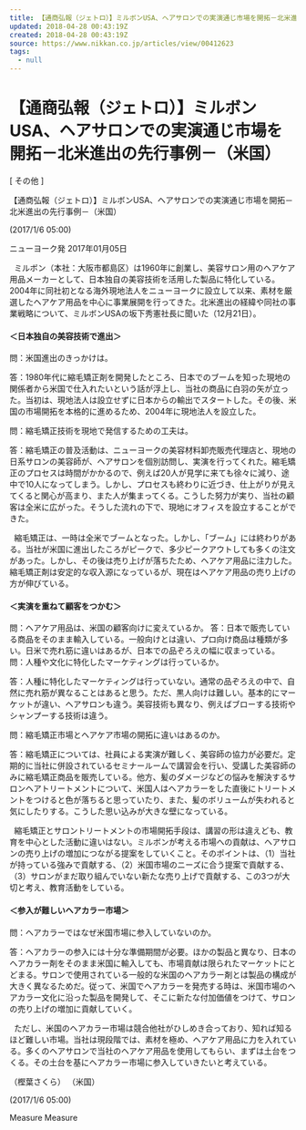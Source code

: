 ```yaml
---
title: 【通商弘報（ジェトロ）】ミルボンUSA、ヘアサロンでの実演通じ市場を開拓－北米進出の先行事例－（米国）
updated: 2018-04-28 00:43:19Z
created: 2018-04-28 00:43:19Z
source: https://www.nikkan.co.jp/articles/view/00412623
tags:
  - null
---
```


# 【通商弘報（ジェトロ）】ミルボンUSA、ヘアサロンでの実演通じ市場を開拓－北米進出の先行事例－（米国）

[ その他 ]

【通商弘報（ジェトロ）】ミルボンUSA、ヘアサロンでの実演通じ市場を開拓－北米進出の先行事例－（米国）

(2017/1/6 05:00)

ニューヨーク発
2017年01月05日

  ミルボン（本社：大阪市都島区）は1960年に創業し、美容サロン用のヘアケア用品メーカーとして、日本独自の美容技術を活用した製品に特化している。2004年に同社初となる海外現地法人をニューヨークに設立して以来、素材を厳選したヘアケア用品を中心に事業展開を行ってきた。北米進出の経緯や同社の事業戦略について、ミルボンUSAの坂下秀憲社長に聞いた（12月21日）。

#### ＜日本独自の美容技術で進出＞

問：米国進出のきっかけは。

答：1980年代に縮毛矯正剤を開発したところ、日本でのブームを知った現地の関係者から米国で仕入れたいという話が浮上し、当社の商品に白羽の矢が立った。当初は、現地法人は設立せずに日本からの輸出でスタートした。その後、米国の市場開拓を本格的に進めるため、2004年に現地法人を設立した。

問：縮毛矯正技術を現地で発信するための工夫は。

答：縮毛矯正の普及活動は、ニューヨークの美容材料卸売販売代理店と、現地の日系サロンの美容師が、ヘアサロンを個別訪問し、実演を行ってくれた。縮毛矯正のプロセスは時間がかかるので、例えば20人が見学に来ても徐々に減り、途中で10人になってしまう。しかし、プロセスも終わりに近づき、仕上がりが見えてくると関心が高まり、また人が集まってくる。こうした努力が実り、当社の顧客は全米に広がった。そうした流れの下で、現地にオフィスを設立することができた。

  縮毛矯正は、一時は全米でブームとなった。しかし、「ブーム」には終わりがある。当社が米国に進出したころがピークで、多少ピークアウトしても多くの注文があった。しかし、その後は売り上げが落ちたため、ヘアケア用品に注力した。縮毛矯正剤は安定的な収入源になっているが、現在はヘアケア用品の売り上げの方が伸びている。

#### ＜実演を重ねて顧客をつかむ＞

問：ヘアケア用品は、米国の顧客向けに変えているか。
答：日本で販売している商品をそのまま輸入している。一般向けとは違い、プロ向け商品は種類が多い。日米で売れ筋に違いはあるが、日本での品ぞろえの幅に収まっている。
問：人種や文化に特化したマーケティングは行っているか。

答：人種に特化したマーケティングは行っていない。通常の品ぞろえの中で、自然に売れ筋が異なることはあると思う。ただ、黒人向けは難しい。基本的にマーケットが違い、ヘアサロンも違う。美容技術も異なり、例えばブローする技術やシャンプーする技術は違う。

問：縮毛矯正市場とヘアケア市場の開拓に違いはあるのか。

答：縮毛矯正については、社員による実演が難しく、美容師の協力が必要だ。定期的に当社に併設されているセミナールームで講習会を行い、受講した美容師のみに縮毛矯正商品を販売している。他方、髪のダメージなどの悩みを解決するサロンヘアトリートメントについて、米国人はヘアカラーをした直後にトリートメントをつけると色が落ちると思っていたり、また、髪のボリュームが失われると気にしたりする。こうした思い込みが大きな壁になっている。

  縮毛矯正とサロントリートメントの市場開拓手段は、講習の形は違えども、教育を中心とした活動に違いはない。ミルボンが考える市場への貢献は、ヘアサロンの売り上げの増加につながる提案をしていくこと。そのポイントは、（1）当社が持っている強みで貢献する、（2）米国市場のニーズに合う提案で貢献する、（3）サロンがまだ取り組んでいない新たな売り上げで貢献する、この3つが大切と考え、教育活動をしている。

#### ＜参入が難しいヘアカラー市場＞

問：ヘアカラーではなぜ米国市場に参入していないのか。

答：ヘアカラーの参入には十分な準備期間が必要。ほかの製品と異なり、日本のヘアカラー剤をそのまま米国に輸入しても、市場貢献は限られたマーケットにとどまる。サロンで使用されている一般的な米国のヘアカラー剤とは製品の構成が大きく異なるためだ。従って、米国でヘアカラーを発売する時は、米国市場のヘアカラー文化に沿った製品を開発して、そこに新たな付加価値をつけて、サロンの売り上げの増加に貢献していく。

  ただし、米国のヘアカラー市場は競合他社がひしめき合っており、知れば知るほど難しい市場。当社は現段階では、素材を極め、ヘアケア用品に力を入れている。多くのヘアサロンで当社のヘアケア用品を使用してもらい、まずは土台をつくる。その土台を基にヘアカラー市場に参入していきたいと考えている。

（樫葉さくら）
（米国）

(2017/1/6 05:00)

Measure
Measure